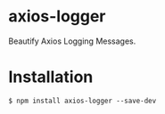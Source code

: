 # axios-logger
Beautify Axios Logging Messages.

# Installation
```
$ npm install axios-logger --save-dev
```
